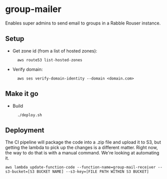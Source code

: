 # group-mailer

Enables super admins to send email to groups in a Rabble Rouser instance.

## Setup

* Get zone id (from a list of hosted zones):

        aws route53 list-hosted-zones

* Verify domain:

        aws ses verify-domain-identity --domain <domain.com>

## Make it go

* Build

        ./deploy.sh

## Deployment

The CI pipeline will package the code into a .zip file and upload it to S3, but getting the lambda to pick up the changes is a different matter. Right now, the way to do that is with a manual command. We're looking at automating it.

    aws lambda update-function-code --function-name=group-mail-receiver --s3-bucket=[S3 BUCKET NAME] --s3-key=[FILE PATH WITHIN S3 BUCKET]
